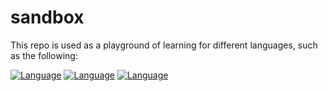 # sandbox

This repo is used as a playground of learning for different languages, such as the following:

[![Language](https://img.shields.io/badge/Language-Cython-informational.svg)](https://github.com/abesuden/sandbox/Cython)
[![Language](https://img.shields.io/badge/Language-Cpp-informational.svg)](https://github.com/abesuden/sandbox/Cpp)
[![Language](https://img.shields.io/badge/Language-Rust-informational.svg)](https://github.com/abesuden/sandbox/Rust)
